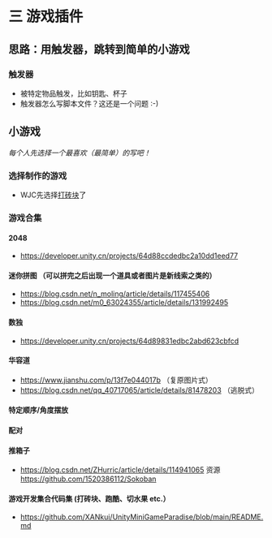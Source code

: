 # 三 游戏插件
## 思路：用触发器，跳转到简单的小游戏 
### 触发器
- 被特定物品触发，比如钥匙、杯子
- 触发器怎么写脚本文件？这还是一个问题 :-)
## 小游戏   
*每个人先选择一个最喜欢（最简单）的写吧！*
### 选择制作的游戏
- WJC先选择[打砖块](https://github.com/XANkui/UnityMiniGameParadise/blob/main/README.md)了
### 游戏合集
#### 2048
- https://developer.unity.cn/projects/64d88ccdedbc2a10dd1eed77
#### 迷你拼图 （可以拼完之后出现一个道具或者图片是新线索之类的）
- https://blog.csdn.net/n_moling/article/details/117455406
- https://blog.csdn.net/m0_63024355/article/details/131992495
#### 数独
- https://developer.unity.cn/projects/64d89831edbc2abd623cbfcd
#### 华容道
- https://www.jianshu.com/p/13f7e044017b  （复原图片式）
- https://blog.csdn.net/qq_40717065/article/details/81478203   （逃脱式）
#### 特定顺序/角度摆放

#### 配对

#### 推箱子
- https://blog.csdn.net/ZHurric/article/details/114941065     资源 https://github.com/1520386112/Sokoban
#### 游戏开发集合代码集 (打砖块、跑酷、切水果 etc.）
- https://github.com/XANkui/UnityMiniGameParadise/blob/main/README.md
